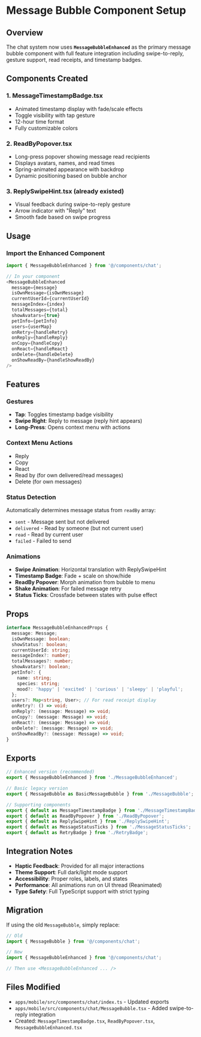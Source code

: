 # Message Bubble Component Setup

## Overview

The chat system now uses **`MessageBubbleEnhanced`** as the primary message
bubble component with full feature integration including swipe-to-reply, gesture
support, read receipts, and timestamp badges.

## Components Created

### 1. **MessageTimestampBadge.tsx**

- Animated timestamp display with fade/scale effects
- Toggle visibility with tap gesture
- 12-hour time format
- Fully customizable colors

### 2. **ReadByPopover.tsx**

- Long-press popover showing message read recipients
- Displays avatars, names, and read times
- Spring-animated appearance with backdrop
- Dynamic positioning based on bubble anchor

### 3. **ReplySwipeHint.tsx** (already existed)

- Visual feedback during swipe-to-reply gesture
- Arrow indicator with "Reply" text
- Smooth fade based on swipe progress

## Usage

### Import the Enhanced Component

```typescript
import { MessageBubbleEnhanced } from '@/components/chat';

// In your component
<MessageBubbleEnhanced
  message={message}
  isOwnMessage={isOwnMessage}
  currentUserId={currentUserId}
  messageIndex={index}
  totalMessages={total}
  showAvatars={true}
  petInfo={petInfo}
  users={userMap}
  onRetry={handleRetry}
  onReply={handleReply}
  onCopy={handleCopy}
  onReact={handleReact}
  onDelete={handleDelete}
  onShowReadBy={handleShowReadBy}
/>
```

## Features

### Gestures

- **Tap**: Toggles timestamp badge visibility
- **Swipe Right**: Reply to message (reply hint appears)
- **Long-Press**: Opens context menu with actions

### Context Menu Actions

- Reply
- Copy
- React
- Read by (for own delivered/read messages)
- Delete (for own messages)

### Status Detection

Automatically determines message status from `readBy` array:

- `sent` - Message sent but not delivered
- `delivered` - Read by someone (but not current user)
- `read` - Read by current user
- `failed` - Failed to send

### Animations

- **Swipe Animation**: Horizontal translation with ReplySwipeHint
- **Timestamp Badge**: Fade + scale on show/hide
- **ReadBy Popover**: Morph animation from bubble to menu
- **Shake Animation**: For failed message retry
- **Status Ticks**: Crossfade between states with pulse effect

## Props

```typescript
interface MessageBubbleEnhancedProps {
  message: Message;
  isOwnMessage: boolean;
  showStatus?: boolean;
  currentUserId: string;
  messageIndex?: number;
  totalMessages?: number;
  showAvatars?: boolean;
  petInfo?: {
    name: string;
    species: string;
    mood?: 'happy' | 'excited' | 'curious' | 'sleepy' | 'playful';
  };
  users?: Map<string, User>; // For read receipt display
  onRetry?: () => void;
  onReply?: (message: Message) => void;
  onCopy?: (message: Message) => void;
  onReact?: (message: Message) => void;
  onDelete?: (message: Message) => void;
  onShowReadBy?: (message: Message) => void;
}
```

## Exports

```typescript
// Enhanced version (recommended)
export { MessageBubbleEnhanced } from './MessageBubbleEnhanced';

// Basic legacy version
export { MessageBubble as BasicMessageBubble } from './MessageBubble';

// Supporting components
export { default as MessageTimestampBadge } from './MessageTimestampBadge';
export { default as ReadByPopover } from './ReadByPopover';
export { default as ReplySwipeHint } from './ReplySwipeHint';
export { default as MessageStatusTicks } from './MessageStatusTicks';
export { default as RetryBadge } from './RetryBadge';
```

## Integration Notes

- **Haptic Feedback**: Provided for all major interactions
- **Theme Support**: Full dark/light mode support
- **Accessibility**: Proper roles, labels, and states
- **Performance**: All animations run on UI thread (Reanimated)
- **Type Safety**: Full TypeScript support with strict typing

## Migration

If using the old `MessageBubble`, simply replace:

```typescript
// Old
import { MessageBubble } from '@/components/chat';

// New
import { MessageBubbleEnhanced } from '@/components/chat';

// Then use <MessageBubbleEnhanced ... />
```

## Files Modified

- `apps/mobile/src/components/chat/index.ts` - Updated exports
- `apps/mobile/src/components/chat/MessageBubble.tsx` - Added swipe-to-reply
  integration
- Created: `MessageTimestampBadge.tsx`, `ReadByPopover.tsx`,
  `MessageBubbleEnhanced.tsx`
